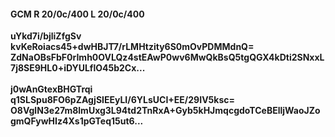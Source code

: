 #### GCM R 20/0c/400 L 20/0c/400
**uYkd7i/bjliZfgSv**<br/>**kvKeRoiacs45+dwHBJT7/rLMHtzity6S0mOvPDMMdnQ=**<br/>**ZdNaOBsFbF0rImh0OVLQz4stEAwP0wv6MwQkBsQ5tgQGX4kDti2SNxxL7j8SE9HL0+iDYULflO45b2Cx...**<br/><br/>
**j0wAnGtexBHGTrqi**<br/>**q1SLSpu8FO6pZAgjSIEEyLI/6YLsUCI+EE/29IV5ksc=**<br/>**O8VglN3e27m8lmUxg3L94td2TnRxA+Gyb5kHJmqcgdoTCeBElljWaoJZogmQFywHIz4Xs1pGTeq15ut6...**